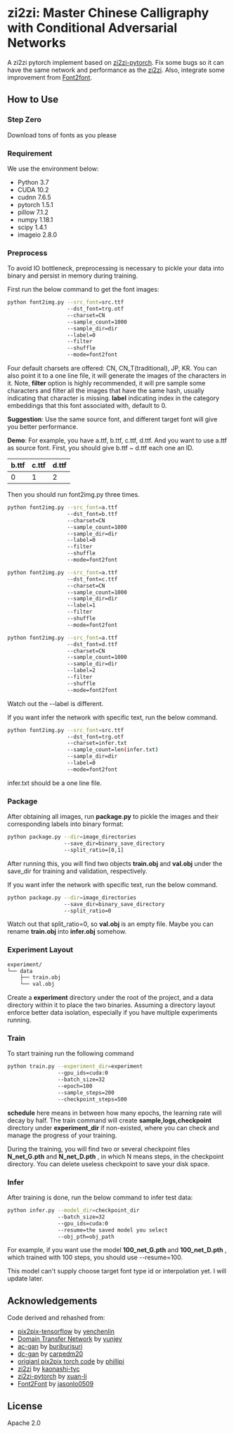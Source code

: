 # zi2zi: Master Chinese Calligraphy with Conditional Adversarial Networks

A zi2zi pytorch implement based on [zi2zi-pytorch](https://github.com/xuan-li/zi2zi-pytorch). Fix some bugs so it can have the same network and performance as the [zi2zi](https://github.com/kaonashi-tyc/zi2zi). Also, integrate some improvement from [Font2font](https://github.com/jasonlo0509/Font2Font).

## How to Use
### Step Zero
Download tons of fonts as you please
### Requirement

We use the environment below:

* Python 3.7
* CUDA 10.2
* cudnn 7.6.5
* pytorch 1.5.1
* pillow 7.1.2
* numpy 1.18.1
* scipy 1.4.1
* imageio 2.8.0

### Preprocess
To avoid IO bottleneck, preprocessing is necessary to pickle your data into binary and persist in memory during training.

First run the below command to get the font images:

```sh
python font2img.py --src_font=src.ttf
                   --dst_font=trg.otf
                   --charset=CN
                   --sample_count=1000
                   --sample_dir=dir
                   --label=0
                   --filter
                   --shuffle
                   --mode=font2font
```
Four default charsets are offered: CN, CN_T(traditional), JP, KR. You can also point it to a one line file, it will generate the images of the characters in it. Note, **filter** option is highly recommended, it will pre sample some characters and filter all the images that have the same hash, usually indicating that character is missing. **label** indicating index in the category embeddings that this font associated with, default to 0.

**Suggestion**: Use the same source font, and different target font will give you better performance.

**Demo**: For example, you have a.ttf, b.ttf, c.ttf, d.ttf. And you want to use a.ttf as source font. First, you should give b.ttf ~ d.ttf each one an ID.

| b.ttf | c.ttf | d.ttf |
| ----- | ----- | ----- |
| 0     | 1     | 2     |

Then you should run font2img.py three times.

```sh
python font2img.py --src_font=a.ttf
                   --dst_font=b.ttf
                   --charset=CN
                   --sample_count=1000
                   --sample_dir=dir
                   --label=0
                   --filter
                   --shuffle
                   --mode=font2font
```



```sh
python font2img.py --src_font=a.ttf
                   --dst_font=c.ttf
                   --charset=CN
                   --sample_count=1000
                   --sample_dir=dir
                   --label=1
                   --filter
                   --shuffle
                   --mode=font2font
```



```sh
python font2img.py --src_font=a.ttf
                   --dst_font=d.ttf
                   --charset=CN
                   --sample_count=1000
                   --sample_dir=dir
                   --label=2
                   --filter
                   --shuffle
                   --mode=font2font
```

Watch out the --label is different.

If you want infer the network with specific text, run the below command. 

```sh
python font2img.py --src_font=src.ttf
                   --dst_font=trg.otf
                   --charset=infer.txt
                   --sample_count=len(infer.txt)
                   --sample_dir=dir
                   --label=0
                   --mode=font2font
```

infer.txt should be a one line file. 

### Package

After obtaining all images, run **package.py** to pickle the images and their corresponding labels into binary format:

```sh
python package.py --dir=image_directories
                  --save_dir=binary_save_directory
                  --split_ratio=[0,1]
```

After running this, you will find two objects **train.obj** and **val.obj** under the save_dir for training and validation, respectively.

If you want infer the network with specific text, run the below command. 

```sh
python package.py --dir=image_directories
                  --save_dir=binary_save_directory
                  --split_ratio=0
```

Watch out that split_ratio=0, so **val.obj** is an empty file. Maybe you can rename **train.obj** into **infer.obj** somehow.

### Experiment Layout
```sh
experiment/
└── data
    ├── train.obj
    └── val.obj
```
Create a **experiment** directory under the root of the project, and a data directory within it to place the two binaries. Assuming a directory layout enforce better data isolation, especially if you have multiple experiments running.
### Train
To start training run the following command

```sh
python train.py --experiment_dir=experiment 
				--gpu_ids=cuda:0 
                --batch_size=32 
                --epoch=100
                --sample_steps=200 
                --checkpoint_steps=500
```
**schedule** here means in between how many epochs, the learning rate will decay by half. The train command will create **sample,logs,checkpoint** directory under **experiment_dir** if non-existed, where you can check and manage the progress of your training.

During the training, you will find two or several checkpoint files **N_net_G.pth** and **N_net_D.pth** , in which N means steps, in the checkpoint directory. You can delete useless checkpoint to save your disk space.

### Infer
After training is done, run the below command to infer test data:

```sh
python infer.py --model_dir=checkpoint_dir
                --batch_size=32
                --gpu_ids=cuda:0 
                --resume=the saved model you select
                --obj_pth=obj_path
```

For example, if you want use the model **100_net_G.pth** and **100_net_D.pth** , which trained with 100 steps, you should use --resume=100. 

This model can't supply choose target font type id or interpolation yet. I will update later.

## Acknowledgements
Code derived and rehashed from:

* [pix2pix-tensorflow](https://github.com/yenchenlin/pix2pix-tensorflow) by [yenchenlin](https://github.com/yenchenlin)
* [Domain Transfer Network](https://github.com/yunjey/domain-transfer-network) by [yunjey](https://github.com/yunjey)
* [ac-gan](https://github.com/buriburisuri/ac-gan) by [buriburisuri](https://github.com/buriburisuri)
* [dc-gan](https://github.com/carpedm20/DCGAN-tensorflow) by [carpedm20](https://github.com/carpedm20)
* [origianl pix2pix torch code](https://github.com/phillipi/pix2pix) by [phillipi](https://github.com/phillipi)
* [zi2zi](https://github.com/kaonashi-tyc/zi2zi) by [kaonashi-tyc](https://github.com/kaonashi-tyc)
* [zi2zi-pytorch](https://github.com/xuan-li/zi2zi-pytorch) by [xuan-li](https://github.com/xuan-li)
* [Font2Font](https://github.com/jasonlo0509/Font2Font) by [jasonlo0509](https://github.com/jasonlo0509)

## License
Apache 2.0


